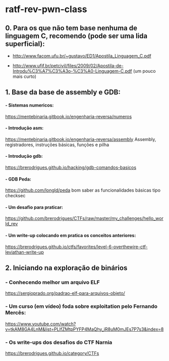 # ratf-rev-pwn-class

## 0. Para os que não tem base nenhuma de linguagem C, recomendo (pode ser uma lida superficial):
- http://www.facom.ufu.br/~gustavo/ED1/Apostila_Linguagem_C.pdf

- http://www.ufjf.br/petcivil/files/2009/02/Apostila-de-Introdu%C3%A7%C3%A3o-%C3%A0-Linguagem-C.pdf (um pouco mais curto)

## 1. Base da base de assembly e GDB:
 #### - Sistemas numericos: 
 https://mentebinaria.gitbook.io/engenharia-reversa/numeros

 #### - Introdução asm: 
 https://mentebinaria.gitbook.io/engenharia-reversa/assembly Assembly, registradores, instruções básicas, funções e pilha

 #### - Introdução gdb: 
 https://brerodrigues.github.io/hacking/gdb-comandos-basicos
 
 #### - GDB Peda: 
 https://github.com/longld/peda bom saber as funcionalidades básicas tipo checksec
 
 
 #### - Um desafio para praticar: 
 https://github.com/brerodrigues/CTFs/raw/master/my_challenges/hello_world_rev
 
 #### - Um write-up colocando em pratica os conceitos anteriores: 
 https://brerodrigues.github.io/ctfs/favorites/level-6-overthewire-ctf-leviathan-write-up

## 2. Iniciando na exploração de binários
 ### - Conhecendo melhor um arquivo ELF
 https://sergioprado.org/padrao-elf-para-arquivos-objeto/

 ### - Um curso (em vídeo) foda sobre exploitation pelo Fernando Mercês:
 https://www.youtube.com/watch?v=tkAM8GA4LnM&list=PLIfZMtpPYFP4MaQhy_iR8uM0mJEs7P7s3&index=8

 ### - Os write-ups dos desafios do CTF Narnia
 https://brerodrigues.github.io/category/CTFs
